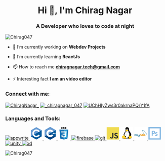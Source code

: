<h1 align="center">Hi 👋, I'm Chirag Nagar</h1>
<h3 align="center">A Developer who loves to code at night</h3>

<p align="left"> <img src="https://komarev.com/ghpvc/?username=Chirag047&label=Profile%20views&color=0e75b6&style=flat" alt="Chirag047" /> </p>

- 🔭 I’m currently working on **Webdev Projects**

- 🌱 I’m currently learning **ReactJs**

<!-- - 👯 I’m looking to collaborate on **Open Source Projects** -->

<!-- - 💬 Ask me about **Flutter, Dart, Appwrite and Unity** -->

- 📫 How to reach me **chiragnagar.tech@gmail.com**

- ⚡ Interesting fact **I am an video editor**


<h3 align="left">Connect with me:</h3>
<p align="left">
<a href="https://twitter.com/ChiragNagar_" target="blank"><img align="center" src="https://raw.githubusercontent.com/rahuldkjain/github-profile-readme-generator/master/src/images/icons/Social/twitter.svg" alt="ChiragNagar_" height="30" width="40" /></a>
<!--<a href="https://linkedin.com/in/chirag" target="blank"><img align="center" src="https://raw.githubusercontent.com/rahuldkjain/github-profile-readme-generator/master/src/images/icons/Social/linked-in-alt.svg" alt="chirag" height="30" width="40" /></a>-->
<a href="https://instagram.com/_chiragnagar_047" target="blank"><img align="center" src="https://raw.githubusercontent.com/rahuldkjain/github-profile-readme-generator/master/src/images/icons/Social/instagram.svg" alt="_chiragnagar_047" height="30" width="40" /></a>
<!--<a href="https://medium.com/chirag" target="blank"><img align="center" src="https://raw.githubusercontent.com/rahuldkjain/github-profile-readme-generator/master/src/images/icons/Social/medium.svg" alt="chirag" height="30" width="40" /></a>-->
<a href="https://www.youtube.com/channel/UChHIyZws3r0akrnaPQrY1fA" target="blank"><img align="center" src="https://raw.githubusercontent.com/rahuldkjain/github-profile-readme-generator/master/src/images/icons/Social/youtube.svg" alt="UChHIyZws3r0akrnaPQrY1fA" height="30" width="40" /></a>
</p>

<h3 align="left">Languages and Tools:</h3>
<p align="left"> <a href="https://appwrite.io" target="_blank"> <img src="https://www.vectorlogo.zone/logos/appwriteio/appwriteio-icon.svg" alt="appwrite" width="40" height="40"/> </a> 
<a href="https://www.cprogramming.com/" target="_blank"> <img src="https://raw.githubusercontent.com/devicons/devicon/master/icons/c/c-original.svg" alt="c" width="40" height="40"/> </a> 
<a href="https://www.w3schools.com/cpp/" target="_blank"> <img src="https://raw.githubusercontent.com/devicons/devicon/master/icons/cplusplus/cplusplus-original.svg" alt="cplusplus" width="40" height="40"/> </a>  
<a href="https://www.w3schools.com/css/" target="_blank"> <img src="https://raw.githubusercontent.com/devicons/devicon/master/icons/css3/css3-original-wordmark.svg" alt="css3" width="40" height="40"/> </a> 
<a href="https://firebase.google.com/" target="_blank"> <img src="https://www.vectorlogo.zone/logos/firebase/firebase-icon.svg" alt="firebase" width="40" height="40"/> </a> 
<a href="https://git-scm.com/" target="_blank"> <img src="https://www.vectorlogo.zone/logos/git-scm/git-scm-icon.svg" alt="git" width="40" height="40"/> </a> 
<a href="https://developer.mozilla.org/en-US/docs/Web/JavaScript" target="_blank"> <img src="https://raw.githubusercontent.com/devicons/devicon/master/icons/javascript/javascript-original.svg" alt="javascript" width="40" height="40"/> </a> 
<a href="https://www.linux.org/" target="_blank"> <img src="https://raw.githubusercontent.com/devicons/devicon/master/icons/linux/linux-original.svg" alt="linux" width="40" height="40"/> </a> <a href="https://www.mysql.com/" target="_blank"> <img src="https://raw.githubusercontent.com/devicons/devicon/master/icons/mysql/mysql-original-wordmark.svg" alt="mysql" width="40" height="40"/> </a> <a href="https://www.photoshop.com/en" target="_blank"> <img src="https://raw.githubusercontent.com/devicons/devicon/master/icons/photoshop/photoshop-line.svg" alt="photoshop" width="40" height="40"/> </a> 
<a href="https://unity.com/" target="_blank"> <img src="https://www.vectorlogo.zone/logos/unity3d/unity3d-icon.svg" alt="unity" width="40" height="40"/> </a> 
<a href="https://www.adobe.com/products/xd.html" target="_blank"> <img src="https://cdn.worldvectorlogo.com/logos/adobe-xd.svg" alt="xd" width="40" height="40"/> </a> </p>

<!-- <h3 align="left">Support:</h3>
<p><a href="https://www.buymeacoffee.com/biswa20p"> <img align="left" src="https://cdn.buymeacoffee.com/buttons/v2/default-yellow.png" height="50" width="210" alt="biswa20p" /></a></p><br><br> -->

<!-- <p><img align="left" src="https://github-readme-stats.vercel.app/api/top-langs?username=Chirag047&show_icons=true&theme=tokyonight&locale=en&layout=compact" alt="Chirag047" /></p> -->

<p>&nbsp;<img align="left" src="https://github-readme-stats.vercel.app/api?username=Chirag047&show_icons=true&theme=dark&locale=en" alt="Chirag047" /></p>

